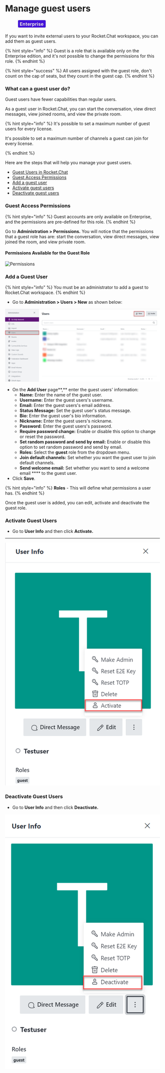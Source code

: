 # Manage guest users

<figure><img src="../../../../.gitbook/assets/EnterpriseEditionTag.jpg" alt=""><figcaption></figcaption></figure>

If you want to invite external users to your Rocket.Chat workspace, you can add them as guest users.

{% hint style="info" %}
Guest is a role that is available only on the Enterprise edition, and it's not possible to change the permissions for this role.
{% endhint %}

{% hint style="success" %}
All users assigned with the guest role, don't count on the cap of seats, but they count in the guest cap.
{% endhint %}

### What can a guest user do?

Guest users have fewer capabilities than regular users.&#x20;

As a guest user in Rocket.Chat, you can start the conversation, view direct messages, view joined rooms, and view the private room.

{% hint style="info" %}
It's possible to set a maximum number of guest users for every license.

It's possible to set a maximum number of channels a guest can join for every license.


{% endhint %}

Here are the steps that will help you manage your guest users.

* [Guest Users in Rocket.Chat](manage-guest-users.md#guest-users-in-rocket.chat)&#x20;
* [Guest Access Permissions](manage-guest-users.md#rocket.chat-guest-access-permissions)&#x20;
* [Add a guest user](manage-guest-users.md#add-a-guest-user-to-channels)
* [Activate guest users](manage-guest-users.md#enable-guest-users)&#x20;
* [Deactivate guest users](manage-guest-users.md#disable-guest-users)&#x20;

### **Guest Access Permissions**

{% hint style="info" %}
Guest accounts are only available on Enterprise, and the permissions are pre-defined for this role.
{% endhint %}

Go to **Administration > Permissions.** You will notice that the permissions that a guest role has are: start the conversation, view direct messages, view joined the room, and view private room.

#### Permissions Available **for the Guest Role**

![Permissions](../../../../.gitbook/assets/GuestUser\_Permissions.png)

### Add a Guest User

{% hint style="info" %}
You must be an administrator to add a guest to Rocket.Chat workspace.&#x20;
{% endhint %}

* Go to **Administration > Users > New** as shown below:

![](<../../../../.gitbook/assets/New User.png>)

* On the **Add User** page**,** enter the guest users' information:
  * **Name:** Enter the name of the guest user.
  * **Username:** Enter the guest users's username.
  * **Email:** Enter the guest users's email address.
  * **Status Message:** Set the guest user's status message.
  * **Bio:** Enter the guest user's bio information.
  * **Nickname:** Enter the guest users's nickname.
  * **Password:** Enter the guest users's password.
  * **Require password change:** Enable or disable this option to change or reset the password.
  * **Set random password and send by email:** Enable or disable this option to set random password and send by email.
  * **Roles:** Select the **guest** role from the dropdown menu.
  * **Join default channels:** Set whether you want the guest user to join default channels.
  * **Send welcome email:** Set whether you want to send a welcome email **** to the guest user.
* Click **Save**.

{% hint style="info" %}
**Roles** - This will define what permissions a user has.&#x20;
{% endhint %}

Once the guest user is added, you can edit, activate and deactivate the guest role.

### Activate Guest Users

* Go to **User Info** and then click **Activate.**

****

![Activate](../../../../.gitbook/assets/ActivateGuestuser.png)

### Deactivate Guest Users

* Go to **User Info** and then click **Deactivate.**

![Deactivate](../../../../.gitbook/assets/Deactivateguest.png)
